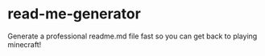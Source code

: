 # read-me-generator
Generate a professional readme.md file fast so you can get back to playing minecraft!

